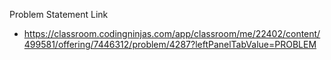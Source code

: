 Problem Statement Link 
  - https://classroom.codingninjas.com/app/classroom/me/22402/content/499581/offering/7446312/problem/4287?leftPanelTabValue=PROBLEM